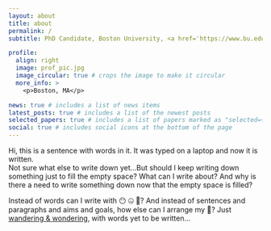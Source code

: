 ```yaml
---
layout: about
title: about
permalink: /
subtitle: PhD Candidate, Boston University, <a href='https://www.bu.edu/neuro/academics/graduate/'>GPN</a>, <a href='https://www.bu.edu/csn/'>CSN</a>, <a href='https://www.bu.edu/hasselmo/'>Hasselmo Lab</a>, <a href='https://www.scottcognitionlab.com/'>Scott Lab</a>.

profile:
  align: right
  image: prof_pic.jpg
  image_circular: true # crops the image to make it circular
  more_info: >
    <p>Boston, MA</p>

news: true # includes a list of news items
latest_posts: true # includes a list of the newest posts
selected_papers: true # includes a list of papers marked as "selected={true}"
social: true # includes social icons at the bottom of the page
---
```



Hi, this is a sentence with words in it. It was typed on a laptop and now it is written.  
Not sure what else to write down yet...But should I keep writing down something just to fill the empty space? 
What can I write about? And why is there a need to write something down now that the empty space is filled?

Instead of words can I write with :no_mouth: :zipper_mouth_face: :shushing_face:?
And instead of sentences and paragraphs and aims and goals, how else can I arrange my :thinking:?
Just [wandering & wondering](https://qdo1010.github.io/blog/), with words yet to be written...

 

  
 




